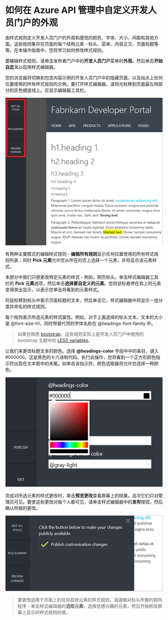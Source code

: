 <properties pageTitle="如何在 Azure API 管理中自定义开发人员门户的外观" metaKeywords="" description="如何在 Azure API 管理中自定义开发人员门户的外观。" metaCanonical="" services="" documentationCenter="API Management" title="如何在 Azure API 管理中自定义开发人员门户的外观" authors="sdanie" solutions="" manager="" editor="" />

# 如何在 Azure API 管理中自定义开发人员门户的外观

由样式规则定义开发人员门户的外观和感觉的颜色、字体、大小、间距和其他方面。这些规则集存在页面的每个结构元素 - 标头、菜单、内容正文、页面标题等等。在本操作指南中，您将学习如何修改样式规则。

要编辑样式规则，请单击发布者门户中的**开发人员门户**菜单的**外观**。然后单击**开始自定义**以启用样式编辑器。

您的浏览器将切换到包含内容示例的开发人员门户中的隐藏页面，以及站点上任何位置使用的所有样式规则的示例。要打开样式编辑器，请将光标移到页面最左侧部分的灰色细竖线上。应显示编辑器工具栏。

![自定义工具栏][自定义工具栏]

有两种主要模式的编辑样式规则 - **编辑所有规则**显示任何位置使用的所有样式规则列表；同时 **Pick 元素**允许您从所在的页上选择一个元素，并将显示该元素样式。

本部分中我们只想更改特定元素的样式 - 例如，网页标头。单击样式编辑器工具栏的 **Pick 元素**选项，然后单击**选择要自定义的元素**。您将鼠标悬停在其上时元素变得突出显示，以表示您单击将看到的元素样式。

将鼠标移到标头中表示页面标题的文本，然后单击它。样式编辑器中将显示一组分类并命名的样式规则。

每个规则表示所选元素的样式属性。例如，对于上面选择的标头文本，文本的大小是 @font-size-h1，同时带替代项的字体名称在 @headings-font-family 中。

> 如果您熟悉 [bootstrap](http://getbootstrap.com/)，这些规则实际上是开发人员门户中使用的 bootstrap 主题中的 [LESS variables](http://getbootstrap.com/css/)。

让我们来更改标题文本的颜色。选择 **@headings-color** 字段中中的条目，键入 \#000000。这是黑色的十六进制代码。执行此操作，您将看到一个正方形颜色指示符出现在文本框中的末尾。如单击该指示符，颜色选取器将允许您选择一种颜色。

![颜色选取器][颜色选取器]

完成对所选元素的样式更改时，单击**预览更改**查看屏幕上的结果。这次它们只对管理员可见。要使这些更改对每个人都可见，请单击样式编辑器中的**发布**按钮，然后确认所做的更改。

![发布窗体][发布窗体]

> 要更改适用于页面上的任何其他元素的样式规则，请遵循对标头所做的相同程序 - 单击样式编辑器的**选取元素**，选择您感兴趣的元素，然后开始修改屏幕上显示的样式规则的值。

  [自定义工具栏]: ./media/api-management-howto-customize-look-and-feel/api-management-customization-toolbar.png
  [颜色选取器]: ./media/api-management-howto-customize-look-and-feel/api-management-customization-toolbar-color-picker.png
  [发布窗体]: ./media/api-management-howto-customize-look-and-feel/api-management-customization-toolbar-publish-form.png
